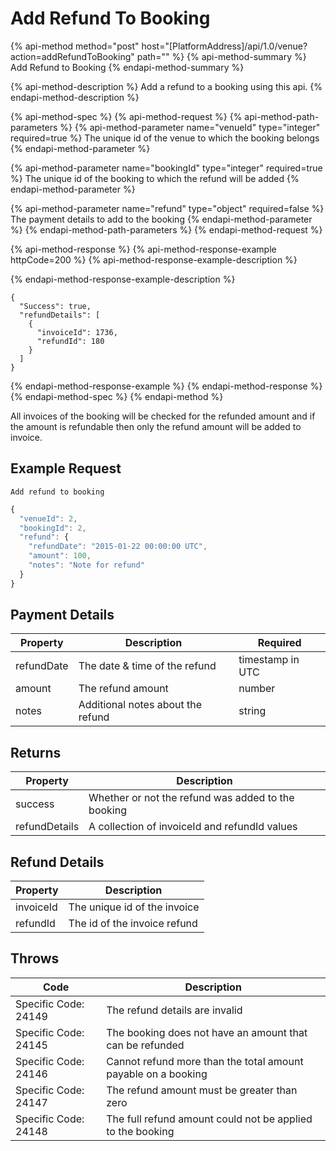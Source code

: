 # Add Refund To Booking

{% api-method method="post" host="\[PlatformAddress\]/api/1.0/venue?action=addRefundToBooking" path="" %}
{% api-method-summary %}
Add Refund to Booking
{% endapi-method-summary %}

{% api-method-description %}
Add a refund to a booking using this api. 
{% endapi-method-description %}

{% api-method-spec %}
{% api-method-request %}
{% api-method-path-parameters %}
{% api-method-parameter name="venueId" type="integer" required=true %}
The unique id of the venue to which the booking belongs
{% endapi-method-parameter %}

{% api-method-parameter name="bookingId" type="integer" required=true %}
The unique id of the booking to which the refund will be added
{% endapi-method-parameter %}

{% api-method-parameter name="refund" type="object" required=false %}
The payment details to add to the booking
{% endapi-method-parameter %}
{% endapi-method-path-parameters %}
{% endapi-method-request %}

{% api-method-response %}
{% api-method-response-example httpCode=200 %}
{% api-method-response-example-description %}

{% endapi-method-response-example-description %}

```
{
  "Success": true,
  "refundDetails": [
    {
      "invoiceId": 1736,
      "refundId": 180
    }
  ]
}
```
{% endapi-method-response-example %}
{% endapi-method-response %}
{% endapi-method-spec %}
{% endapi-method %}

All invoices of the booking will be checked for the refunded amount and if the amount is refundable then only the refund amount will be added to invoice.

## Example Request

`Add refund to booking`

```javascript
{
  "venueId": 2,
  "bookingId": 2,
  "refund": {
    "refundDate": "2015-01-22 00:00:00 UTC",
    "amount": 100,
    "notes": "Note for refund"
  }
}
```

## Payment Details

| Property | Description | Required |
| --- | --- | --- |
| refundDate | The date & time of the refund | timestamp in UTC |
| amount | The refund amount | number |
| notes | Additional notes about the refund | string |

## Returns

| Property | Description |
| --- | --- |
| success | Whether or not the refund was added to the booking |
| refundDetails | A collection of invoiceId and refundId values |

## Refund Details

| Property | Description |
| --- | --- |
| invoiceId | The unique id of the invoice |
| refundId | The id of the invoice refund |

## Throws

| Code | Description |
| --- | --- |
| Specific Code: 24149 | The refund details are invalid |
| Specific Code: 24145 | The booking does not have an amount that can be refunded |
| Specific Code: 24146 | Cannot refund more than the total amount payable on a booking |
| Specific Code: 24147 | The refund amount must be greater than zero |
| Specific Code: 24148 | The full refund amount could not be applied to the booking |

